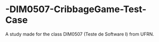 # -DIM0507-CribbageGame-Test-Case

A study made for the class DIM0507 (Teste de Software I) from UFRN.
